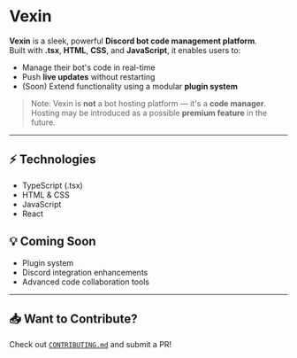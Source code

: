 # Vexin

**Vexin** is a sleek, powerful **Discord bot code management platform**.  
Built with **.tsx**, **HTML**, **CSS**, and **JavaScript**, it enables users to:

- Manage their bot's code in real-time
- Push **live updates** without restarting
- (Soon) Extend functionality using a modular **plugin system**

> Note: Vexin is **not** a bot hosting platform — it's a **code manager**. Hosting may be introduced as a possible **premium feature** in the future.

---

## ⚡ Technologies

- TypeScript (.tsx)
- HTML & CSS
- JavaScript
- React

## 💡 Coming Soon

- Plugin system
- Discord integration enhancements
- Advanced code collaboration tools

---

## 📥 Want to Contribute?

Check out [`CONTRIBUTING.md`](./CONTRIBUTING.md) and submit a PR!

